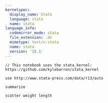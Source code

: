 ```yaml
---
kernelspec:
  display_name: Stata
  language: stata
  name: stata
language_info:
  codemirror_mode: stata
  file_extension: .do
  mimetype: text/x-stata
  name: stata
  version: '15.1'
---
```


```{code-cell}
// This notebook uses the stata_kernel: https://github.com/kylebarron/stata_kernel
```

```{code-cell}
use http://www.stata-press.com/data/r13/auto
```

```{code-cell}
summarize
```

```{code-cell}
scatter weight length
```
